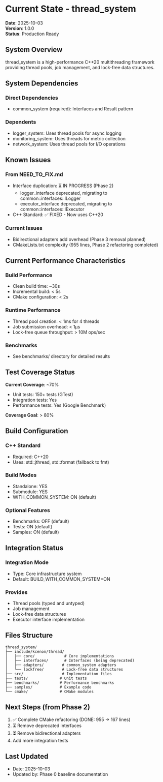 # Current State - thread_system

**Date**: 2025-10-03  
**Version**: 1.0.0  
**Status**: Production Ready

## System Overview

thread_system is a high-performance C++20 multithreading framework providing thread pools, job management, and lock-free data structures.

## System Dependencies

### Direct Dependencies
- common_system (required): Interfaces and Result<T> pattern

### Dependents
- logger_system: Uses thread pools for async logging
- monitoring_system: Uses threads for metric collection
- network_system: Uses thread pools for I/O operations

## Known Issues

### From NEED_TO_FIX.md
- Interface duplication: ⏳ IN PROGRESS (Phase 2)
  - logger_interface deprecated, migrating to common::interfaces::ILogger
  - executor_interface deprecated, migrating to common::interfaces::IExecutor
- C++ Standard: ✅ FIXED - Now uses C++20

### Current Issues
- Bidirectional adapters add overhead (Phase 3 removal planned)
- CMakeLists.txt complexity (955 lines, Phase 2 refactoring completed)

## Current Performance Characteristics

### Build Performance
- Clean build time: ~30s
- Incremental build: < 5s
- CMake configuration: < 2s

### Runtime Performance
- Thread pool creation: < 1ms for 4 threads
- Job submission overhead: < 1μs
- Lock-free queue throughput: > 10M ops/sec

### Benchmarks
- See benchmarks/ directory for detailed results

## Test Coverage Status

**Current Coverage**: ~70%
- Unit tests: 150+ tests (GTest)
- Integration tests: Yes
- Performance tests: Yes (Google Benchmark)

**Coverage Goal**: > 80%

## Build Configuration

### C++ Standard
- Required: C++20
- Uses: std::jthread, std::format (fallback to fmt)

### Build Modes
- Standalone: YES
- Submodule: YES
- WITH_COMMON_SYSTEM: ON (default)

### Optional Features
- Benchmarks: OFF (default)
- Tests: ON (default)
- Samples: ON (default)

## Integration Status

### Integration Mode
- Type: Core infrastructure system
- Default: BUILD_WITH_COMMON_SYSTEM=ON

### Provides
- Thread pools (typed and untyped)
- Job management
- Lock-free data structures
- Executor interface implementation

## Files Structure

```
thread_system/
├── include/kcenon/thread/
│   ├── core/             # Core implementations
│   ├── interfaces/       # Interfaces (being deprecated)
│   ├── adapters/        # common_system adapters
│   └── lockfree/        # Lock-free data structures
├── src/                 # Implementation files
├── tests/              # Unit tests
├── benchmarks/         # Performance benchmarks
├── samples/            # Example code
└── cmake/              # CMake modules
```

## Next Steps (from Phase 2)

1. ✅ Complete CMake refactoring (DONE: 955 → 167 lines)
2. ⏳ Remove deprecated interfaces
3. ⏳ Remove bidirectional adapters
4. Add more integration tests

## Last Updated

- Date: 2025-10-03
- Updated by: Phase 0 baseline documentation

